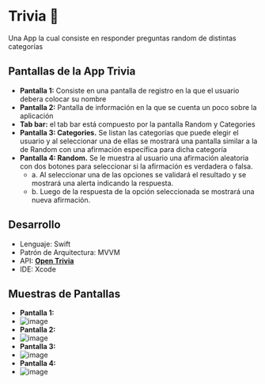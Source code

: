 # Trivia 💎
Una App la cual consiste en responder preguntas random de distintas categorías

## Pantallas de la App Trivia
* **Pantalla 1:** Consiste en una pantalla de registro en la que el usuario debera colocar su nombre
* **Pantalla 2:** Pantalla de información en la que se cuenta un poco sobre la aplicación
* **Tab bar:** el tab bar está compuesto por la pantalla Random y Categories
* **Pantalla 3: Categories.** Se listan las categorías que puede
elegir el usuario y al seleccionar una de ellas se mostrará una pantalla similar
a la de Random con una afirmación específica para dicha categoría 
* **Pantalla 4: Random.** Se le muestra al usuario una afirmación aleatoria con
dos botones para seleccionar si la afirmación es verdadera o falsa.
  * a. Al seleccionar una de las opciones se validará el resultado y se
       mostrará una alerta indicando la respuesta.
  * b. Luego de la respuesta de la opción seleccionada se mostrará una
       nueva afirmación.
       
## Desarrollo
* Lenguaje: Swift
* Patrón de Arquitectura: MVVM
* API: [**Open Trivia**](https://opentdb.com/ "Open Trivia")
* IDE: Xcode

## Muestras de Pantallas
* **Pantalla 1:**
* ![image](https://user-images.githubusercontent.com/80861248/156804925-506459ba-34ff-4eff-8dd7-f94e809d522a.png)
* **Pantalla 2:**
* ![image](https://user-images.githubusercontent.com/80861248/156805095-c71ba531-073e-419d-8dd8-2c42ecf4168d.png)
* **Pantalla 3:**
* ![image](https://user-images.githubusercontent.com/80861248/156805286-4a4cbf3c-62da-4705-bba8-e29e62d09195.png)
* **Pantalla 4:**
* ![image](https://user-images.githubusercontent.com/80861248/156805448-71cefdb3-1470-49d8-be67-403835d1421e.png)
